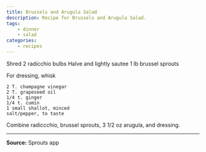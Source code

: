 ```yaml
---
title: Brussels and Arugula Salad
description: Recipe for Brussels and Arugula Salad.
tags:
    - dinner
    - salad
categories:
    - recipes
---
```


Shred 2 radicchio bulbs
Halve and lightly sautee 1 lb brussel sprouts

For dressing, whisk

```
2 T. champagne vinegar
2 T. grapeseed oil
1/4 t. ginger
1/4 t. cumin
1 small shallot, minced
salt/pepper, to taste
```

Combine radiccchio, brussel sprouts, 3 1/2 oz arugula, and dressing.

---

**Source:** Sprouts app